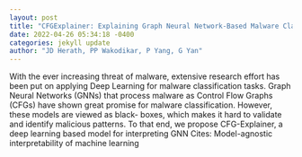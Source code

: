 ```yaml
--- 
layout: post 
title: "CFGExplainer: Explaining Graph Neural Network-Based Malware Classification from Control Flow Graphs" 
date: 2022-04-26 05:34:18 -0400 
categories: jekyll update 
author: "JD Herath, PP Wakodikar, P Yang, G Yan" 
--- 
```

With the ever increasing threat of malware, extensive research effort has been put on applying Deep Learning for malware classification tasks. Graph Neural Networks (GNNs) that process malware as Control Flow Graphs (CFGs) have shown great promise for malware classification. However, these models are viewed as black- boxes, which makes it hard to validate and identify malicious patterns. To that end, we propose CFG-Explainer, a deep learning based model for interpreting GNN Cites: Model-agnostic interpretability of machine learning